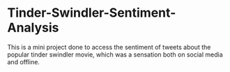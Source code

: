 # Tinder-Swindler-Sentiment-Analysis

This is a mini project done to access the sentiment of tweets about the popular tinder swindler movie, which was a sensation both on social media and offline.

